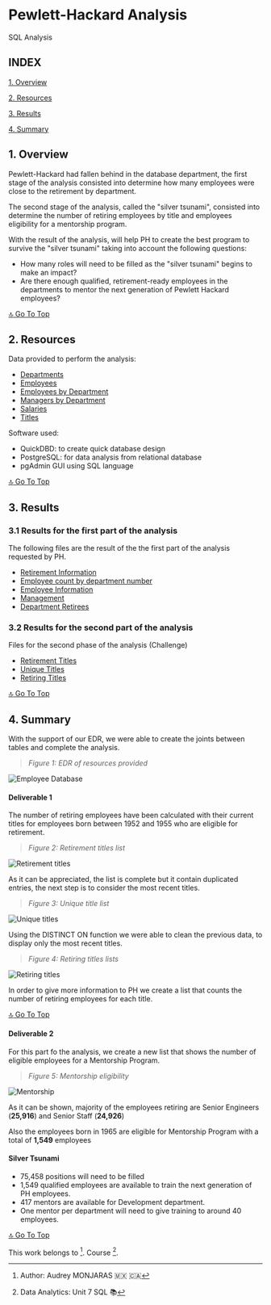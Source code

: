 # **Pewlett-Hackard Analysis**
SQL Analysis

## **INDEX**

[1. Overview](#1-overview)

[2. Resources](#2-resources)

[3. Results](#3-results)

[4. Summary](#4-summary)

## **1. Overview**

Pewlett-Hackard had fallen behind in the database department, the first stage of the analysis consisted into determine how many employees were close to the retirement by department.

The second stage of the analysis, called the "silver tsunami", consisted into determine the number of retiring employees by title and employees eligibility for a mentorship program.

With the result of the analysis, will help PH to create the best program to survive the "silver tsunami" taking into account the following questions:

- How many roles will need to be filled as the "silver tsunami" begins to make an impact?
- Are there enough qualified, retirement-ready employees in the departments to mentor the next generation of Pewlett Hackard employees?


[:top: Go To Top](#index)

## **2. Resources**

Data provided to perform the analysis:

- [Departments](https://github.com/amonjaras/Pewlett-Hackard-Analysis/blob/main/Data/departments.csv)
- [Employees](https://github.com/amonjaras/Pewlett-Hackard-Analysis/blob/main/Data/employees.csv)
- [Employees by Department](https://github.com/amonjaras/Pewlett-Hackard-Analysis/blob/main/Data/dept_emp.csv)
- [Managers by Department](https://github.com/amonjaras/Pewlett-Hackard-Analysis/blob/main/Data/dept_manager.csv)
- [Salaries](https://github.com/amonjaras/Pewlett-Hackard-Analysis/blob/main/Data/salaries.csv)
- [Titles](https://github.com/amonjaras/Pewlett-Hackard-Analysis/blob/main/Data/titles.csv)

Software used:

- QuickDBD: to create quick database design
- PostgreSQL: for data analysis from relational database
- pgAdmin GUI using SQL language

[:top: Go To Top](#index)

## **3. Results**
### **3.1 Results for the first part of the analysis**
The following files are the result of the the first part of the analysis requested by PH.

- [Retirement Information](https://github.com/amonjaras/Pewlett-Hackard-Analysis/blob/main/Data/retirement_info.csv)
- [Employee count by department number](https://github.com/amonjaras/Pewlett-Hackard-Analysis/blob/main/Data/retirement_count.csv)
- [Employee Information](https://github.com/amonjaras/Pewlett-Hackard-Analysis/blob/main/Data/emp_info.csv)
- [Management](https://github.com/amonjaras/Pewlett-Hackard-Analysis/blob/main/Data/manager_info.csv)
- [Department Retirees](https://github.com/amonjaras/Pewlett-Hackard-Analysis/blob/main/Data/dept_info.csv)

### **3.2 Results for the second part of the analysis**

Files for the second phase of the analysis (Challenge)

- [Retirement Titles](https://github.com/amonjaras/Pewlett-Hackard-Analysis/blob/main/Data/retirement_titles.csv)
- [Unique Titles](https://github.com/amonjaras/Pewlett-Hackard-Analysis/blob/main/Data/unique_titles.csv)
- [Retiring Titles](https://github.com/amonjaras/Pewlett-Hackard-Analysis/blob/main/Data/retiring_titles.csv)

[:top: Go To Top](#index)

## **4. Summary**
With the support of our EDR, we were able to create the joints between tables and complete the analysis.

> *Figure 1: EDR of resources provided*

![Employee Database](https://github.com/amonjaras/Pewlett-Hackard-Analysis/blob/main/EmployeeDB.png)

#### **Deliverable 1**

The number of retiring employees have been calculated with their current titles for employees born between 1952 and 1955 who are eligible for retirement.

> *Figure 2: Retirement titles list*

![Retirement titles](https://github.com/amonjaras/Pewlett-Hackard-Analysis/blob/main/retirement_titles.png)

As it can be appreciated, the list is complete but it contain duplicated entries, the next step is to consider the most recent titles.

> *Figure 3: Unique title list*

![Unique titles](https://github.com/amonjaras/Pewlett-Hackard-Analysis/blob/main/unique_titles.png)

Using the DISTINCT ON function we were able to clean the previous data, to display only the most recent titles.

> *Figure 4: Retiring titles lists*

![Retiring titles](https://github.com/amonjaras/Pewlett-Hackard-Analysis/blob/main/retiring_titles.png)

In order to give more information to PH we create a list that counts the number of retiring employees for each title.

[:top: Go To Top](#index)

#### **Deliverable 2**

For this part fo the analysis, we create a new list that shows the number of eligible employees for a Mentorship Program.

> *Figure 5: Mentorship eligibility*

![Mentorship](https://github.com/amonjaras/Pewlett-Hackard-Analysis/blob/main/mentorship_eligibility.png)

As it can be shown, majority of the employees retiring are Senior Engineers (**25,916**) and Senior Staff (**24,926**)

Also the employees born in 1965 are eligible for Mentorship Program with a total of **1,549** employees


#### **Silver Tsunami**

- 75,458 positions will need to be filled
- 1,549 qualified employees are available to train the next generation of PH employees.
- 417 mentors are available for Development department.
- One mentor per department will need to give training to around 40 employees.


[:top: Go To Top](#index)


This work belongs to [^1].
Course [^2].
[^note]:
[^1]: Author: Audrey MONJARAS :mexico: :canada:
[^2]: Data Analytics: Unit 7 SQL :books:
